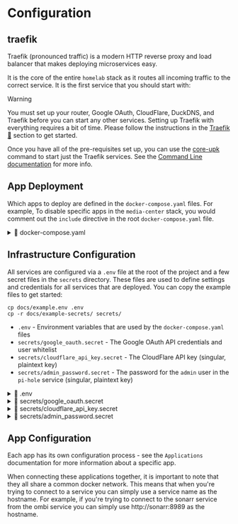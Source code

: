 # Configuration

## traefik

Traefik (pronounced traffic) is a modern HTTP reverse proxy and load balancer that
makes deploying microservices easy.

It is the core of the entire `homelab` stack as it routes all incoming traffic to the
correct service. It is the first service that you should start with:

> [!WARNING]
>
> You must set up your router, Google OAuth, CloudFlare, DuckDNS, and Traefik
> before you can start any other services. Setting up Traefik with everything
> requires a bit of time. Please follow the instructions in the
> [Traefik 🚦](traefik.md) section to get started.
>
> Once you have all of the pre-requisites set up, you can use the
> [core-upk](cli.md#core-up) command to start just the Traefik services.
> See the [Command Line documentation](#cli.md) for more info.

## App Deployment

Which apps to deploy are defined in the `docker-compose.yaml` files. For example,
To disable specific apps in the `media-center` stack, you would comment out the `include` directive
in the root `docker-compose.yaml` file.

<details><summary>📄 docker-compose.yaml</summary>
<p>

```yaml
--8<-- "docker-compose.yaml"
```

</p>
</details>

## Infrastructure Configuration

All services are configured via a `.env` file at the root of the project and a few secret
files in the `secrets` directory. These files are used to define settings and credentials
for all services that are deployed. You can copy the example files to get started:

```shell
cp docs/example.env .env
cp -r docs/example-secrets/ secrets/
```

-   `.env` - Environment variables that are used by the `docker-compose.yaml` files
-   `secrets/google_oauth.secret` - The Google OAuth API credentials and user whitelist
-   `secrets/cloudflare_api_key.secret` - The CloudFlare API key (singular, plaintext key)
-   `secrets/admin_password.secret` - The password for the `admin` user in the `pi-hole` service (singular, plaintext key)

<details><summary>📄 .env</summary>
<p>

```shell
--8<-- "docs/example.env"
```

</p>
</details>

<details><summary>📄 secrets/google_oauth.secret</summary>
<p>

```shell
--8<-- "docs/example-secrets/google_oauth.secret"
```

</p>

</details>

<details><summary>📄 secrets/cloudflare_api_key.secret</summary>
<p>

```shell
--8<-- "docs/example-secrets/cloudflare_api_key.secret"
```

</p>
</details>

<details><summary>📄 secrets/admin_password.secret</summary>
<p>

```shell
--8<-- "docs/example-secrets/admin_password.secret"
```

</p>
</details>

## App Configuration

Each app has its own configuration process - see the `Applications` documentation
for more information about a specific app.

When connecting these applications together, it is important to note that they
all share a common docker network. This means that when you're trying to connect
to a service you can simply use a service name as the hostname. For example,
if you're trying to connect to the sonarr service from the ombi service
you can simply use http://sonarr:8989 as the hostname.
